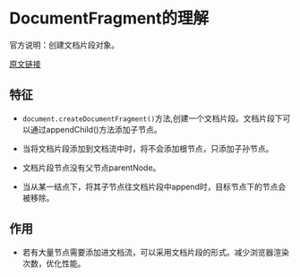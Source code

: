 # DocumentFragment的理解

官方说明：创建文档片段对象。

[原文链接](https://www.cnblogs.com/xiaohuochai/p/5816048.html)

## 特征

* `document.createDocumentFragment()`方法,创建一个文档片段。文档片段下可以通过appendChild()方法添加子节点。

* 当将文档片段添加到文档流中时，将不会添加根节点，只添加子孙节点。

* 文档片段节点没有父节点parentNode。

* 当从某一结点下，将其子节点往文档片段中append时，目标节点下的节点会被移除。

## 作用

* 若有大量节点需要添加进文档流，可以采用文档片段的形式。减少浏览器渲染次数，优化性能。
